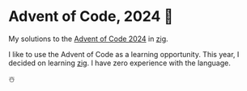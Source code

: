 # Advent of Code, 2024 :christmas_tree:
My solutions to the [Advent of Code 2024] in [zig].

I like to use the Advent of Code as a learning opportunity. This year, I
decided on learning [zig]. I have zero experience with the language.

:snowman_with_snow:

[Advent of Code 2024]: https://adventofcode.com/2024
[zig]: https://ziglang.org/
